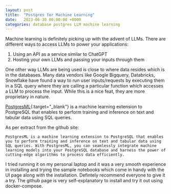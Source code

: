 ```yaml
---
layout: post
title:  "Postgres for Machine Learning"
date:   2023-06-30 00:00:00 +0000
categories: database postgres LLM machine learning
---
```

Machine learning is definitely picking up with the advent of LLMs. There are different ways to access LLMs to power your applications:
1. Using an API as a service similar to ChatGPT
2. Hosting your own LLMs and passing your inputs through them

One other way LLMs are being used is close to where data resides which is in the databases. Many data vendors like Google Bigquery, Databricks, Snowflake have found a way to run user inputs/requests by executing them in a SQL query where they are calling a particular function which accesses a LLM to process the input. While this is a nice feat, they are more proprietary in nature.

[PostgresML](https://github.com/postgresml/postgresml){:target="_blank"} is a machine learning extension to PostgreSQL that enables to perform training and inference on text and tabular data using SQL queries.

As per extract from the github site:
```
PostgresML is a machine learning extension to PostgreSQL that enables you to perform training and inference on text and tabular data using SQL queries. With PostgresML, you can seamlessly integrate machine learning models into your PostgreSQL database and harness the power of cutting-edge algorithms to process data efficiently.
```

I tried running it on my personal laptop and it was a very smooth experience in installing and trying the sample notebooks which come in handy with the UI page along with the installation. Defintely recommend everyone to give it a try. The github page is very self-explanatory to install and try it out using docker-compose.